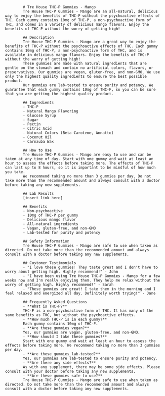 
            # Tre House THC-P Gummies - Mango
            Tre House THC-P Gummies - Mango are an all-natural, delicious way to enjoy the benefits of THC-P without the psychoactive effects of THC. Each gummy contains 10mg of THC-P, a non-psychoactive form of THC, and comes in a variety of delicious mango flavors. Enjoy the benefits of THC-P without the worry of getting high!
            
            ## Description
            Tre House THC-P Gummies - Mango are a great way to enjoy the benefits of THC-P without the psychoactive effects of THC. Each gummy contains 10mg of THC-P, a non-psychoactive form of THC, and is available in delicious mango flavors. Enjoy the benefits of THC-P without the worry of getting high!
            These gummies are made with natural ingredients that are gentle on the stomach and contain no artificial colors, flavors, or preservatives. Our gummies are vegan, gluten-free, and non-GMO. We use only the highest quality ingredients to ensure the best possible product.
            Our gummies are lab-tested to ensure purity and potency. We guarantee that each gummy contains 10mg of THC-P, so you can be sure that you are getting the highest quality product. 
            
            ## Ingredients
            - THC-P
            - Natural Mango Flavoring
            - Glucose Syrup
            - Sugar
            - Pectin
            - Citric Acid
            - Natural Colors (Beta Carotene, Annatto)
            - Coconut Oil
            - Carnauba Wax
            
            ## How to Use
            Tre House THC-P Gummies - Mango are easy to use and can be taken at any time of day. Start with one gummy and wait at least an hour to assess the effects before taking more. The effects of THC-P can last up to 8 hours, so it is important to be mindful of how much you take.
            We recommend taking no more than 3 gummies per day. Do not take more than the recommended amount and always consult with a doctor before taking any new supplements.
            
            ## Lab Results
            [insert link here]
            
            ## Benefits
            - Non-psychoactive
            - 10mg of THC-P per gummy
            - Delicious mango flavor
            - All-natural ingredients
            - Vegan, gluten-free, and non-GMO
            - Lab-tested for purity and potency
            
            ## Safety Information
            Tre House THC-P Gummies - Mango are safe to use when taken as directed. Do not take more than the recommended amount and always consult with a doctor before taking any new supplements.
            
            ## Customer Testimonials
            - "I love these gummies! They taste great and I don't have to worry about getting high. Highly recommend!" - John
            - "I have been using Tre House THC-P Gummies - Mango for a few weeks now and I'm really enjoying them. They help me relax without the worry of getting high. Highly recommend!" - Sarah
            - "These gummies are great! I take them in the morning and I feel relaxed and energized all day. Definitely worth trying!" - Jane
            
            ## Frequently Asked Questions
            - **What is THC-P?**
            THC-P is a non-psychoactive form of THC. It has many of the same benefits as THC, but without the psychoactive effects. 
            - **How much THC-P is in each gummy?**
            Each gummy contains 10mg of THC-P.
            - **Are these gummies vegan?**
            Yes, our gummies are vegan, gluten-free, and non-GMO.
            - **How should I take these gummies?**
            Start with one gummy and wait at least an hour to assess the effects before taking more. We recommend taking no more than 3 gummies per day.
            - **Are these gummies lab-tested?**
            Yes, our gummies are lab-tested to ensure purity and potency.
            - **Are there any side effects?**
            As with any supplement, there may be some side effects. Please consult with your doctor before taking any new supplements.
            - **Are these gummies safe to use?**
            Tre House THC-P Gummies - Mango are safe to use when taken as directed. Do not take more than the recommended amount and always consult with a doctor before taking any new supplements.